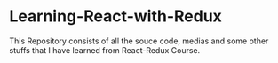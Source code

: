 # Learning-React-with-Redux

This Repository consists of all the souce code, medias and some other stuffs that I have learned from React-Redux Course.

